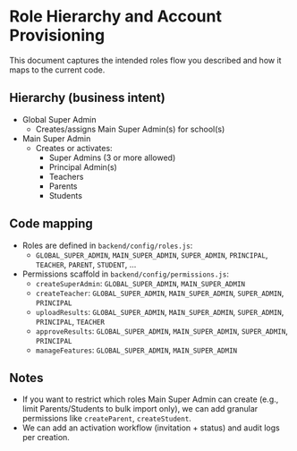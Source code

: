 # Role Hierarchy and Account Provisioning

This document captures the intended roles flow you described and how it maps to the current code.

## Hierarchy (business intent)
- Global Super Admin
  - Creates/assigns Main Super Admin(s) for school(s)
- Main Super Admin
  - Creates or activates:
    - Super Admins (3 or more allowed)
    - Principal Admin(s)
    - Teachers
    - Parents
    - Students

## Code mapping
- Roles are defined in `backend/config/roles.js`:
  - `GLOBAL_SUPER_ADMIN`, `MAIN_SUPER_ADMIN`, `SUPER_ADMIN`, `PRINCIPAL`, `TEACHER`, `PARENT`, `STUDENT`, ...
- Permissions scaffold in `backend/config/permissions.js`:
  - `createSuperAdmin`: `GLOBAL_SUPER_ADMIN`, `MAIN_SUPER_ADMIN`
  - `createTeacher`: `GLOBAL_SUPER_ADMIN`, `MAIN_SUPER_ADMIN`, `SUPER_ADMIN`, `PRINCIPAL`
  - `uploadResults`: `GLOBAL_SUPER_ADMIN`, `MAIN_SUPER_ADMIN`, `SUPER_ADMIN`, `PRINCIPAL`, `TEACHER`
  - `approveResults`: `GLOBAL_SUPER_ADMIN`, `MAIN_SUPER_ADMIN`, `SUPER_ADMIN`, `PRINCIPAL`
  - `manageFeatures`: `GLOBAL_SUPER_ADMIN`, `MAIN_SUPER_ADMIN`

## Notes
- If you want to restrict which roles Main Super Admin can create (e.g., limit Parents/Students to bulk import only), we can add granular permissions like `createParent`, `createStudent`.
- We can add an activation workflow (invitation + status) and audit logs per creation.

